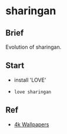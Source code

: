 # sharingan

## Brief

Evolution of sharingan.

## Start

- install 'LOVE'

- `love sharingan`

## Ref

- [4k Wallpapers](https://4kwallpapers.com/search/?q=sharingan)